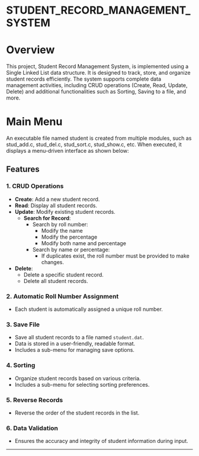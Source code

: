 # STUDENT_RECORD_MANAGEMENT_SYSTEM
# Overview
This project, Student Record Management System, is implemented using a Single Linked List data structure. It is designed to track, store, and organize student records efficiently. The system supports complete data management activities, including CRUD operations (Create, Read, Update, Delete) and additional functionalities such as Sorting, Saving to a file, and more.
# Main Menu
An executable file named student is created from multiple modules, such as stud_add.c, stud_del.c, stud_sort.c, stud_show.c, etc. When executed, it displays a menu-driven interface as shown below:
## Features  

### 1. CRUD Operations  
- **Create**: Add a new student record.  
- **Read**: Display all student records.  
- **Update**: Modify existing student records.  
  - **Search for Record**:  
    - Search by roll number:  
      - Modify the name  
      - Modify the percentage  
      - Modify both name and percentage  
    - Search by name or percentage:  
      - If duplicates exist, the roll number must be provided to make changes.  
- **Delete**:  
  - Delete a specific student record.  
  - Delete all student records.  

### 2. Automatic Roll Number Assignment  
- Each student is automatically assigned a unique roll number.  

### 3. Save File  
- Save all student records to a file named `student.dat`.  
- Data is stored in a user-friendly, readable format.  
- Includes a sub-menu for managing save options.  

### 4. Sorting  
- Organize student records based on various criteria.  
- Includes a sub-menu for selecting sorting preferences.  

### 5. Reverse Records  
- Reverse the order of the student records in the list.  

### 6. Data Validation  
- Ensures the accuracy and integrity of student information during input.  

---

